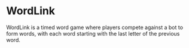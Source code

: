 # WordLink
WordLink is a timed word game where players compete against a bot to form words, with each word starting with the last letter of the previous word.

